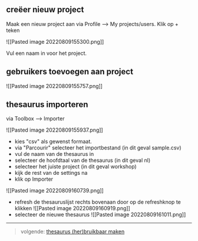 ## creëer nieuw project
Maak een nieuw project aan via Profile --> My projects/users.
Klik op + teken

![[Pasted image 20220809155300.png]]

Vul een naam in voor het project.

## gebruikers toevoegen aan project

![[Pasted image 20220809155757.png]]


## thesaurus importeren
via Toolbox --> Importer

![[Pasted image 20220809155937.png]]

- kies "csv" als gewenst formaat.
- via "Parcourir" selecteer het importbestand (in dit geval sample.csv)
- vul de naam van de thesaurus in
- selecteer de hoofdtaal van de thesaurus (in dit geval nl)
- selecteer het juiste project (in dit geval workshop)
- kijk de rest van de settings na
- klik op Importer

![[Pasted image 20220809160739.png]]

- refresh de thesauruslijst rechts bovenaan door op de refreshknop te klikken
  ![[Pasted image 20220809160919.png]]
- selecteer de nieuwe thesaurus
  ![[Pasted image 20220809161011.png]]
---

> volgende: [thesaurus (her)bruikbaar maken](https://github.com/MoMu-Antwerp/WorkshopOpentheso/blob/main/hergebruik.md)
